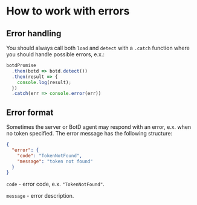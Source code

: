 # How to work with errors

## Error handling

You should always call both `load` and `detect` with a `.catch` function where you should handle possible errors, e.x.:
```ts
botdPromise
  .then(botd => botd.detect())
  .then(result => {
    console.log(result);
  })
  .catch(err => console.error(err))
```

## Error format

Sometimes the server or BotD agent may respond with an error, e.x. when no token specified.
The error message has the following structure:

```json
{
  "error": {
    "code": "TokenNotFound",
    "message": "token not found"
  }
}
```

`code` - error code, e.x. `"TokenNotFound"`.

`message` - error description.
